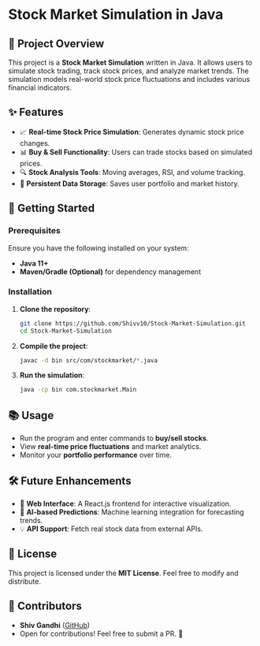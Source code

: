 # Stock Market Simulation in Java

## 📌 Project Overview
This project is a **Stock Market Simulation** written in Java. It allows users to simulate stock trading, track stock prices, and analyze market trends. The simulation models real-world stock price fluctuations and includes various financial indicators.

## ✨ Features
- 📈 **Real-time Stock Price Simulation**: Generates dynamic stock price changes.
- 📊 **Buy & Sell Functionality**: Users can trade stocks based on simulated prices.
- 🔍 **Stock Analysis Tools**: Moving averages, RSI, and volume tracking.
- 💾 **Persistent Data Storage**: Saves user portfolio and market history.

## 🚀 Getting Started
### Prerequisites
Ensure you have the following installed on your system:
- **Java 11+**
- **Maven/Gradle (Optional)** for dependency management

### Installation
1. **Clone the repository**:
   ```sh
   git clone https://github.com/Shivv10/Stock-Market-Simulation.git
   cd Stock-Market-Simulation
   ```
2. **Compile the project**:
   ```sh
   javac -d bin src/com/stockmarket/*.java
   ```
3. **Run the simulation**:
   ```sh
   java -cp bin com.stockmarket.Main
   ```

## 📚 Usage
- Run the program and enter commands to **buy/sell stocks**.
- View **real-time price fluctuations** and market analytics.
- Monitor your **portfolio performance** over time.

## 🛠 Future Enhancements
- 📌 **Web Interface**: A React.js frontend for interactive visualization.
- 🤖 **AI-based Predictions**: Machine learning integration for forecasting trends.
- 💡 **API Support**: Fetch real stock data from external APIs.

## 📝 License
This project is licensed under the **MIT License**. Feel free to modify and distribute.

## 👥 Contributors
- **Shiv Gandhi** ([GitHub](https://github.com/your-username))
- Open for contributions! Feel free to submit a PR. 🚀
